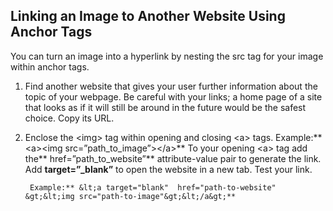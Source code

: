 ## Linking an Image to Another Website Using Anchor Tags

You can turn an image into a hyperlink by nesting the src tag for your image within anchor tags.

1. Find another website that gives your user further information about the topic of your webpage. Be careful with your links; a home page of a site that looks as if it will still be around in the future would be the safest choice. Copy its URL.

2. Enclose the &lt;img&gt; tag within opening and closing &lt;a&gt; tags. Example:** &lt;a&gt;&lt;img src=”path\_to\_image”&gt;&lt;/a&gt;** To your opening &lt;a&gt; tag add the** href=”path\_to\_website”** attribute-value pair to generate the link. Add **target=”\_blank”** to open the website in a new tab. Test your link.

        Example:** &lt;a target="blank"  href="path-to-website" &gt;&lt;img src="path-to-image"&gt;&lt;/a&gt;**



